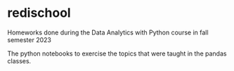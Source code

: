 # redischool
Homeworks done during the Data Analytics with Python course in fall semester 2023

The python notebooks to exercise the topics that were taught in the pandas classes. 

